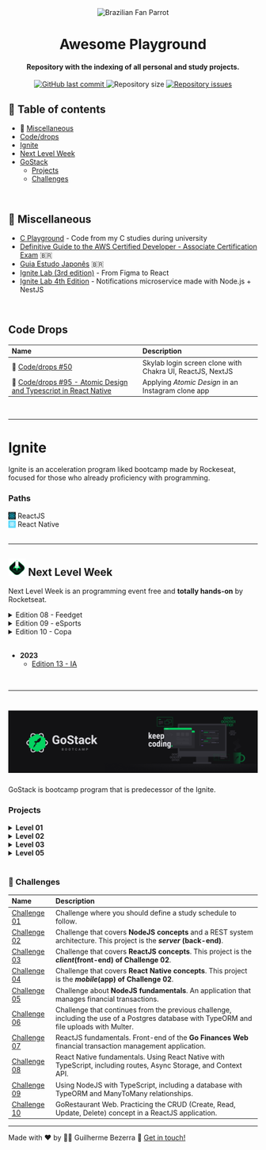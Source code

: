  <div align="center">
    <img alt="Brazilian Fan Parrot" height="40" src="https://cultofthepartyparrot.com/parrots/hd/brazilianfanparrot.gif" >
    <h1 align="center">
      Awesome Playground
   </h1>
</div> 

<h4 align="center">
   Repository with the indexing of all personal and study projects.
</h4>

<p align="center">
  <a href="https://github.com/gbdsantos/awesome-playground/commits/master">
    <img alt="GitHub last commit" src="https://img.shields.io/github/last-commit/gbdsantos/awesome-playground.svg">
  </a>

  <img alt="Repository size" src="https://img.shields.io/github/repo-size/gbdsantos/awesome-playground.svg">

  <a href="https://github.com/gbdsantos/awesome-playground/issues">
    <img alt="Repository issues" src="https://img.shields.io/github/issues/gbdsantos/awesome-playground.svg">
  </a>
</p>

## :pushpin: Table of contents 

  - :school_satchel: [Miscellaneous](#school-satchel-miscellaneous "General repositories")
  - [Code/drops](#code-drops)
  - [Ignite](#ignite "Bootcamp program by Rocketseat launched in the year 2022 ")
  - [Next Level Week](#next-level-week "Programming online event by Rocketseat")
  - [GoStack](# "Bootcamp program by Rocketseat")
    - [Projects](#projects)
    - [Challenges](#muscle-challenges)

<br />

## :school_satchel: Miscellaneous

- [C Playground](https://github.com/gbdsantos/c-playground "C Playground") - Code from my C studies during university
- [Definitive Guide to the AWS Certified Developer - Associate Certification Exam](https://github.com/gbdsantos/aws-certified-developer-associate-roadmap "Cheatsheet for AWS Certified Developer - Associate Certification Exam made to brazilian community") 🇧🇷
- [Guia Estudo Japonês](https://github.com/gbdsantos/guia-estudo-japones "Curation of useful resources for the brazilian community of Japanese students") 🇧🇷
- [Ignite Lab (3rd edition)](https://github.com/gbdsantos/reactjs-rocketseat-ignite-lab-3-design-system "Create Design System and use Storybook with React.js") - From Figma to React
- [Ignite Lab 4th Edition](https://github.com/gbdsantos/nodejs-notification-service "Notifications microservice with Node.js + NestJS") - Notifications microservice made with Node.js + NestJS

<br />

## Code Drops

| Name | Description |
|:-----|:----------|
| 🚀 [Code/drops #50](https://github.com/gbdsantos/reactjs-nextjs-skylab-login-clone "Skylab landing page clone")| Skylab login screen clone with Chakra UI, ReactJS, NextJS |
| 🚀 [Code/drops #95 - Atomic Design and Typescript in React Native](https://github.com/gbdsantos/react-native-atomic-design "Atomic Design and Typescript with React Native")| Applying *Atomic Design* in an Instagram clone app |

<br>

***

# Ignite

Ignite is an acceleration program liked bootcamp made by Rockeseat, focused for those who already proficiency with programming.

### **Paths**

<details>
   <summary style="display: flex; align-items: center;">
    <img alt="ReactJS icon" src="./assets/reactjs-icon.png" style="padding-right: 4px; height: 3%; width: 3%;"  />ReactJS</summary>
   
   - [Ignite Feed](https://github.com/gbdsantos/reactjs-rocketseat-ignite-fundamentals-2022 "Social media application")
   - [Ignite Feed (TypeScript)](https://github.com/gbdsantos/reactjs-ignite-feed "Social media application")
</details>

<details> 
   <summary style="display: flex; align-items: center;"><img alt="React Native icon" src="./assets/react-native-icon.png" style="padding-right: 4px; height: 3%; width: 3%;"/><span>React Native</span></summary> 
   
   - [GoFinances](https://github.com/gbdsantos/react-native-gofinances "Project 01: Finance app")
   - [Ignite Teams](https://github.com/gbdsantos/react-native-ignite-teams "Project 02: Ignite Teams")
   - [Ignite Gym](https://github.com/gbdsantos/react-native-rocketseat-ignite-gym "Project 03: Ignite Gym made with library component NativeBase")
   - [Ignite Fleet](https://github.com/gbdsantos/ignite-fleet "Project 06: Ignite Fleet a track vehicle app") - Ains to learn about Social Login, Maps and with offline first driven development approach made in React Native
   - [iWeather](https://github.com/gbdsantos/iweather "Project 07: iWeather a climate app") - Focused in learn about automated testing, publishing apps and CI/CD with React Native
</details>

<br>

***

## <img alt="Next level week logo" src="./assets/rockeseat-logo-nlw-impulse.svg" style="height:35px; width:35px;"  /> Next Level Week

Next Level Week is an programming event free and **totally hands-on** by Rocketseat.

<details>
   <summary>Edition 08 - Feedget</summary> 

   Application made during **Next Level Week - Return** event by Rocketseat in 2022.

   - <img alt="Node.js icon" src="./assets/nodejs-logo.png" style="height: 2%; width: 2%;"  /> [Back-end](https://github.com/gbdsantos/nodejs-rocketseat-nlw-return "Feedget back-end made with Node.js")
   - <img alt="ReactJS icon" src="./assets/reactjs-icon.png" style="height: 2%; width: 2%;"  /> [Front-end](https://github.com/gbdsantos/reactjs-rocketseat-nlw-return "Feedget front-end made with ReactJS")
   - <img alt="React Native icon" src="./assets/react-native-icon.png" style="height: 2%; width: 2%;"  /> [Mobile](https://github.com/gbdsantos/react-native-rocketseat-nlw-return "Feedget mobile made with React Native")
</details>

<details>
  <summary>Edition 09 - eSports </summary> 

   Application that connect gamers made during **Next Level Week - eSports** event by Rocketseat in 09/2022.

   - <img alt="Node.js icon" src="./assets/nodejs-logo.png" style="height:20px; width:20px;"  /> [Back-end](https://github.com/gbdsantos/nodejs-rocketseat-nlw-e-sports "eSports back-end application made with Node.js")
   - <img alt="ReactJS icon" src="./assets/reactjs-icon.png" style="height:20px; width:20px;"  /> [Front-end](https://github.com/gbdsantos/reactjs-rocketseat-nlw-e-sports "eSports front-end application made with ReactJS")
   - <img alt="React Native icon" src="./assets/react-native-icon.png" style="height:20px; width:20px;"  /> [Mobile](https://github.com/gbdsantos/react-native-rocketseat-nlw-e-sports "eSports mobile app made with React Native")
</details>

<details>
  <summary>Edition 10 - Copa </summary> 

   Application that create Polls made during **Next Level Week - Copa** event by Rocketseat in 10/2022.

   - <img alt="Node.js icon" src="./assets/nodejs-logo.png" style="height:20px; width:20px;"  /> [Back-end](https://github.com/gbdsantos/nodejs-rocketseat-nlw-copa "Back-end application made with Node.js")
   - <img alt="ReactJS icon" src="./assets/reactjs-icon.png" style="height:20px; width:20px;"  /> [Front-end](https://github.com/gbdsantos/reactjs-rocketseat-nlw-copa "Front-end application made with ReactJS")
   - <img alt="React Native icon" src="./assets/react-native-icon.png" style="height:20px; width:20px;"  /> [Mobile](https://github.com/gbdsantos/react-native-rocketseat-nlw-copa "Mobile app made with React Native")
</details>

<br>

- **2023**
  - [Edition 13 - IA](https://github.com/gbdsantos/next-level-week-13-upload-ai "Upload.ai - A full-stack video transcription application")

<br>

***

<h1 align="center">
    <img alt="Imagem com logo do Bootcamp GoStack 11" src="./assets/rocketseat-bootcamp-gostack-11-banner.png" />
</h1>

GoStack is bootcamp program that is predecessor of the Ignite.

### Projects

<details>
   <summary><strong>Level 01</strong></summary> 
  
  <br />

  | Name | Description | 
  |:---- |:--------- | 
  | :rocket: [Back-end com NodeJS](https://github.com/gbdsantos/bootcamp-gostack-backend-01) |**REST API** feita do zero durante as aulas do Bootcamp GoStack(F02) da [Rocketseat](https://rocketseat.com.br/) utilizando o framework Express em **NodeJS** |
  | :children_crossing: [Front-end com ReactJS](https://github.com/gbdsantos/bootcamp-gostack-frontend-01/tree/master/frontend) | Front-end feito durante as aulas do Bootcamp GoStack(F02) da [Rocketseat](https://rocketseat.com.br/) utilizando o **ReactJS**. Este projeto é o ***client(front-end)* do projeto Back-end com NodeJS** |
  | :iphone: [Mobile com React Native](https://github.com/gbdsantos/bootcamp-gostack-mobile-01/tree/master/mobile) | Mobile feito durante as aulas do Bootcamp GoStack(F02) da [Rocketseat](https://rocketseat.com.br/) utilizando **React Native**. Este projeto é o ***mobile* do projeto Back-end com NodeJS** |
  | [Typescript](https://github.com/gbdsantos/bootcamp-gostack-typescript-01) | Introdução ao Typescript feito durante as aulas do Bootcamp GoStack(F02) da [Rocketseat](https://rocketseat.com.br/) |
</details>

<details>
   <summary><strong>Level 02</strong></summary> 
  
  <br />

  | Name | Description | 
  |:---- |:--------- | 
  | [Primeiro projeto com NodeJS <br /> Iniciando back-end do app](https://github.com/gbdsantos/bootcamp-gostack-backend-02/tree/master/backend) | **REST API** feita durante as aulas do Bootcamp GoStack(F03) da [Rocketseat](https://rocketseat.com.br/) utilizando o framework Express em **NodeJS** + **Typescript** |
</details>

<details>
   <summary><strong>Level 03</strong></summary> 
  
  <br />

  | Name | Description | 
  |:---- |:--------- | 
  | :octopus: [Primeiro projeto com ReactJS](https://github.com/gbdsantos/bootcamp-gostack-frontend-03/tree/master/frontend) | Aplicação Github Explorer, feita durante as aulas do Bootcamp GoStack(F04) da [Rocketseat](https://rocketseat.com.br/) utilizando ReactJS e Typescript |
  | [Iniciando front-end web do app](https://github.com/gbdsantos/reactjs-bootcamp-gostack-11-gobarber) | **Projeto GoBarber**(*front-end/client*) feito com ReactJS + TypeScript. Na fase 04(02-F04) do Bootcamp GoStack da Rocketseat |
</details>

<details>
   <summary><strong>Level 05</strong></summary> 
  
  <br />

| Name | Description | 
|:---- |:--------- | 
| [Finalizando front-end web do app](https://github.com/gbdsantos/reactjs-bootcamp-gostack-11-gobarber) | **Projeto GoBarber**(*front-end/client*) feito com ReactJS + TypeScript. Na fase 05(05-F02) do Bootcamp GoStack da Rocketseat |
</details>

<br />

### :muscle: Challenges

| Name | Description |
|:---- |:--------- |
| [Challenge 01](https://www.notion.so/Cronograma-de-estudos-7d1c5cc9bd884cc8899dea7284539b0a?about:blank) | Challenge where you should define a study schedule to follow. |
| [Challenge 02](https://github.com/gbdsantos/bootcamp-gostack-challenge-02) | Challenge that covers **NodeJS concepts** and a REST system architecture. This project is the ***server* (back-end)**. |
| [Challenge 03](https://github.com/gbdsantos/bootcamp-gostack-challenge-03) | Challenge that covers **ReactJS concepts**. This project is the ***client*(front-end) of Challenge 02**. |
| [Challenge 04](https://github.com/gbdsantos/bootcamp-gostack-challenge-04) | Challenge that covers **React Native concepts**. This project is the ***mobile*(app) of Challenge 02**. |
| [Challenge 05](https://github.com/gbdsantos/bootcamp-gostack-challenge-05) | Challenge about **NodeJS fundamentals**. An application that manages financial transactions. |
| [Challenge 06](https://github.com/gbdsantos/bootcamp-gostack-challenge-06) | Challenge that continues from the previous challenge, including the use of a Postgres database with TypeORM and file uploads with Multer. |
| [Challenge 07](https://github.com/gbdsantos/bootcamp-gostack-challenge-07) | ReactJS fundamentals. Front-end of the **Go Finances Web** financial transaction management application. |
| [Challenge 08](https://github.com/gbdsantos/bootcamp-gostack-challenge-08) | React Native fundamentals. Using React Native with TypeScript, including routes, Async Storage, and Context API. |
| [Challenge 09](https://github.com/gbdsantos/bootcamp-gostack-challenge-09-typeorm-relations) | Using NodeJS with TypeScript, including a database with TypeORM and ManyToMany relationships. |
| [Challenge 10](https://github.com/gbdsantos/bootcamp-gostack-challenge-10-gorestaurant) | GoRestaurant Web. Practicing the CRUD (Create, Read, Update, Delete) concept in a ReactJS application. |

---
Made with ❤️ by 🧑‍🚀 Guilherme Bezerra 👋 [Get in touch!](https://www.linkedin.com/in/gbdsantos/)
